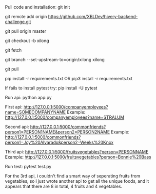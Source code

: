 Pull code and installation:
git init

git remote add origin https://github.com/XBLDev/hivery-backend-challenge.git

git pull origin master

git checkout -b xilong

git fetch

git branch --set-upstream-to=origin/xilong xilong

git pull

pip install -r requirements.txt OR pip3 install -r requirements.txt

If fails to install pytest try:
pip install -U pytest

Run api:
python app.py

First api:
http://127.0.0.1:5000/companyemployees?name=SOMECOMPANYNAME
Example: http://127.0.0.1:5000/companyemployees?name=STRALUM

Second api:
http://127.0.0.1:5000/commonfriends?person1=PERSON1NAME&person2=PERSON2NAME
Example: http://127.0.0.1:5000/commonfriends?person1=Joy%20Alvarado&person2=Weeks%20Knox

Third api:
http://127.0.0.1:5000/fruitsvegetables?person=PERSONNAME
Example: http://127.0.0.1:5000/fruitsvegetables?person=Bonnie%20Bass

Run test:
pytest test.py

For the 3rd api, i couldn't find a smart way of seperating fruits from vegetables, so i just wrote another api
to get all the unique foods, and it appears that there are 8 in total, 4 fruits and 4 vegetables.
